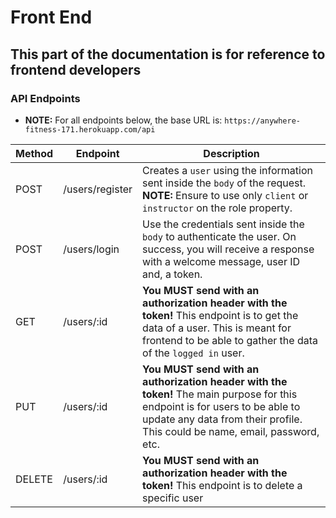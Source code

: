 # Front End

## This part of the documentation is for reference to frontend developers

### API Endpoints

- **NOTE:** For all endpoints below, the base URL is: `https://anywhere-fitness-171.herokuapp.com/api`

| Method | Endpoint        | Description                                                                                                                                                                                                |
| ------ | --------------- | ---------------------------------------------------------------------------------------------------------------------------------------------------------------------------------------------------------- |
| POST   | /users/register | Creates a `user` using the information sent inside the `body` of the request. **NOTE:** Ensure to use only `client` or `instructor` on the role property.                                                  |
| POST   | /users/login    | Use the credentials sent inside the `body` to authenticate the user. On success, you will receive a response with a welcome message, user ID and, a token.                                                 |
| GET    | /users/:id      | **You MUST send with an authorization header with the token!** This endpoint is to get the data of a user. This is meant for frontend to be able to gather the data of the `logged in` user.               |
| PUT    | /users/:id      | **You MUST send with an authorization header with the token!** The main purpose for this endpoint is for users to be able to update any data from their profile. This could be name, email, password, etc. |
| DELETE | /users/:id      | **You MUST send with an authorization header with the token!** This endpoint is to delete a specific user                                                                                                  |
